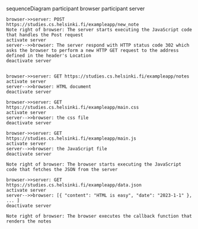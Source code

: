 sequenceDiagram
    participant browser
    participant server

    browser->>server: POST https://studies.cs.helsinki.fi/exampleapp/new_note
    Note right of browser: The server starts executing the JavaScript code that handles the Post request 
    activate server
    server-->>browser: The server respond with HTTP status code 302 which asks the browser to perform a new HTTP GET request to the address defined in the header's Location 
    deactivate server

    
    browser->>server: GET https://studies.cs.helsinki.fi/exampleapp/notes
    activate server
    server-->>browser: HTML document
    deactivate server

    browser->>server: GET https://studies.cs.helsinki.fi/exampleapp/main.css
    activate server
    server-->>browser: the css file
    deactivate server

    browser->>server: GET https://studies.cs.helsinki.fi/exampleapp/main.js
    activate server
    server-->>browser: the JavaScript file
    deactivate server

    Note right of browser: The browser starts executing the JavaScript code that fetches the JSON from the server

    browser->>server: GET https://studies.cs.helsinki.fi/exampleapp/data.json
    activate server
    server-->>browser: [{ "content": "HTML is easy", "date": "2023-1-1" }, ... ]
    deactivate server

    Note right of browser: The browser executes the callback function that renders the notes